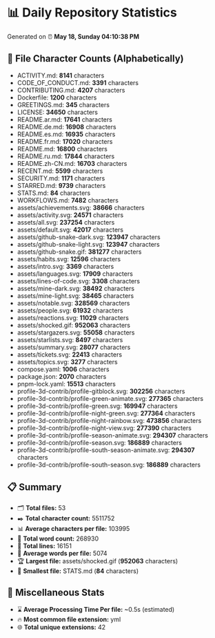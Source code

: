 # 📊 Daily Repository Statistics
Generated on ⏰ **May 18, Sunday 04:10:38 PM**

## 📂 File Character Counts (Alphabetically)
- ACTIVITY.md: **8141** characters
- CODE_OF_CONDUCT.md: **3391** characters
- CONTRIBUTING.md: **4207** characters
- Dockerfile: **1200** characters
- GREETINGS.md: **345** characters
- LICENSE: **34650** characters
- README.ar.md: **17641** characters
- README.de.md: **16908** characters
- README.es.md: **16935** characters
- README.fr.md: **17020** characters
- README.md: **16800** characters
- README.ru.md: **17844** characters
- README.zh-CN.md: **16703** characters
- RECENT.md: **5599** characters
- SECURITY.md: **1171** characters
- STARRED.md: **9739** characters
- STATS.md: **84** characters
- WORKFLOWS.md: **7482** characters
- assets/achievements.svg: **38666** characters
- assets/activity.svg: **24571** characters
- assets/all.svg: **237254** characters
- assets/default.svg: **42017** characters
- assets/github-snake-dark.svg: **123947** characters
- assets/github-snake-light.svg: **123947** characters
- assets/github-snake.gif: **381277** characters
- assets/habits.svg: **12596** characters
- assets/intro.svg: **3369** characters
- assets/languages.svg: **17909** characters
- assets/lines-of-code.svg: **3308** characters
- assets/mine-dark.svg: **38492** characters
- assets/mine-light.svg: **38465** characters
- assets/notable.svg: **328569** characters
- assets/people.svg: **61932** characters
- assets/reactions.svg: **11029** characters
- assets/shocked.gif: **952063** characters
- assets/stargazers.svg: **55058** characters
- assets/starlists.svg: **8497** characters
- assets/summary.svg: **28077** characters
- assets/tickets.svg: **22413** characters
- assets/topics.svg: **3277** characters
- compose.yaml: **1006** characters
- package.json: **2070** characters
- pnpm-lock.yaml: **15513** characters
- profile-3d-contrib/profile-gitblock.svg: **302256** characters
- profile-3d-contrib/profile-green-animate.svg: **277365** characters
- profile-3d-contrib/profile-green.svg: **169947** characters
- profile-3d-contrib/profile-night-green.svg: **277364** characters
- profile-3d-contrib/profile-night-rainbow.svg: **473856** characters
- profile-3d-contrib/profile-night-view.svg: **277390** characters
- profile-3d-contrib/profile-season-animate.svg: **294307** characters
- profile-3d-contrib/profile-season.svg: **186889** characters
- profile-3d-contrib/profile-south-season-animate.svg: **294307** characters
- profile-3d-contrib/profile-south-season.svg: **186889** characters

## 📋 Summary
- 🗂️ **Total files:** 53
- ✒️ **Total character count:** 5511752
- 📊 **Average characters per file:** 103995
- 📝 **Total word count:** 268930
- 🧾 **Total lines:** 16151
- 📐 **Average words per file:** 5074
- 🏆 **Largest file:** assets/shocked.gif (**952063** characters)
- 🥉 **Smallest file:** STATS.md (**84** characters)

## 🌟 Miscellaneous Stats
- ⌛ **Average Processing Time Per file:** ~0.5s (estimated)
- 🔥 **Most common file extension:** yml
- 🌐 **Total unique extensions:** 42
